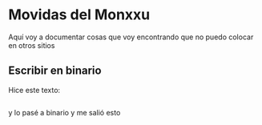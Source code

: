 # Movidas del Monxxu

Aquí voy a documentar cosas que voy encontrando que no puedo colocar en otros sitios

## Escribir en binario

Hice este texto: 

```

```

y lo pasé a binario y me salió esto

```

```
